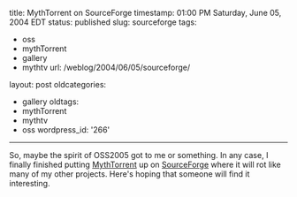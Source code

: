 title: MythTorrent on SourceForge
timestamp: 01:00 PM Saturday, June 05, 2004 EDT
status: published
slug: sourceforge
tags:
- oss
- mythTorrent
- gallery
- mythtv
url: /weblog/2004/06/05/sourceforge/

layout: post
oldcategories:
- gallery
oldtags:
- mythTorrent
- mythtv
- oss
wordpress_id: '266'

---

So, maybe the spirit of OSS2005 got to me or something.  In any case, I finally
finished putting [MythTorrent](http://mythtorrent.sf.net/) up on
[SourceForge](http://www.sf.net/) where it will rot like many of
my other projects.  Here's hoping that someone will find it interesting.

